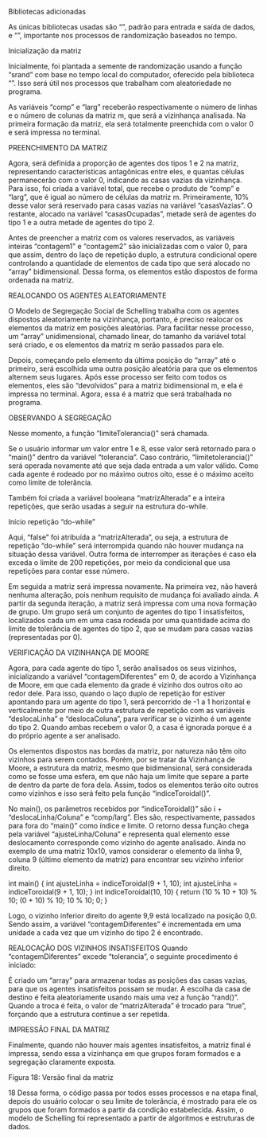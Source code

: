 Bibliotecas adicionadas

As únicas bibliotecas usadas são “<iostream>”, padrão para entrada e saída de
dados, e “<ctime>”, importante nos processos de randomização baseados no tempo.

Inicialização da matriz

Inicialmente, foi plantada a semente de randomização usando a função “srand”
com base no tempo local do computador, oferecido pela biblioteca “<ctime>”. Isso será
útil nos processos que trabalham com aleatoriedade no programa.

As variáveis “comp” e “larg” receberão respectivamente o número de linhas e o
número de colunas da matriz m, que será a vizinhança analisada. Na primeira
formação da matriz, ela será totalmente preenchida com o valor 0 e será impressa no
terminal.

PREENCHIMENTO DA MATRIZ

Agora, será definida a proporção de agentes dos tipos 1 e 2 na matriz,
representando características antagônicas entre eles, e quantas células
permanecerão com o valor 0, indicando as casas vazias da vizinhança. Para isso, foi
criada a variável total, que recebe o produto de “comp” e “larg”, que é igual ao número
de células da matriz m. Primeiramente, 10% desse valor será reservado para casas
vazias na variável “casasVazias”. O restante, alocado na variável “casasOcupadas”,
metade será de agentes do tipo 1 e a outra metade de agentes do tipo 2.


Antes de preencher a matriz com os valores reservados, as variáveis inteiras
“contagem1” e “contagem2” são inicializadas com o valor 0, para que assim, dentro 
do laço de repetição duplo, a estrutura condicional opere controlando a quantidade de
elementos de cada tipo que será alocado no “array” bidimensional. Dessa forma, os
elementos estão dispostos de forma ordenada na matriz.

REALOCANDO OS AGENTES ALEATORIAMENTE

O Modelo de Segregação Social de Schelling trabalha com os agentes
dispostos aleatoriamente na vizinhança, portanto, é preciso realocar os elementos da
matriz em posições aleatórias. Para facilitar nesse processo, um “array”
unidimensional, chamado linear, do tamanho da variável total será criado, e os
elementos da matriz m serão passados para ele.

Depois, começando pelo elemento da última posição do “array” até o primeiro,
será escolhida uma outra posição aleatória para que os elementos alternem seus
lugares. Após esse processo ser feito com todos os elementos, eles são “devolvidos”
para a matriz bidimensional m, e ela é impressa no terminal. Agora, essa é a matriz
que será trabalhada no programa.

OBSERVANDO A SEGREGAÇÃO

Nesse momento, a função “limiteTolerancia()” será chamada.

Se o usuário informar um valor entre 1 e 8, esse valor será retornado para o
“main()” dentro da variável “tolerancia”. Caso contrário, “limitetolerancia()” será
operada novamente até que seja dada entrada a um valor válido. Como cada agente
é rodeado por no máximo outros oito, esse é o máximo aceito como limite de
tolerância.

Também foi criada a variável booleana “matrizAlterada” e a inteira repetições,
que serão usadas a seguir na estrutura do-while.

Início repetição “do-while”

Aqui, “false” foi atribuída a “matrizAlterada”, ou seja, a estrutura de repetição
“do-while” será interrompida quando não houver mudança na situação dessa variável.
Outra forma de interromper as iterações é caso ela exceda o limite de 200 repetições,
por meio da condicional que usa repetições para contar esse número.

Em seguida a matriz será impressa novamente. Na primeira vez, não haverá
nenhuma alteração, pois nenhum requisito de mudança foi avaliado ainda. A partir da
segunda iteração, a matriz será impressa com uma nova formação de grupo. Um
grupo será um conjunto de agentes do tipo 1 insatisfeitos, localizados cada um em
uma casa rodeada por uma quantidade acima do limite de tolerância de agentes do
tipo 2, que se mudam para casas vazias (representadas por 0).

VERIFICAÇÃO DA VIZINHANÇA DE MOORE

Agora, para cada agente do tipo 1, serão analisados os seus vizinhos,
inicializando a variável “contagemDiferentes” em 0, de acordo a Vizinhança de Moore,
em que cada elemento da grade é vizinho dos outros oito ao redor dele. Para isso,
quando o laço duplo de repetição for estiver apontando para um agente do tipo 1, será
percorrido de -1 a 1 horizontal e verticalmente por meio de outra estrutura de repetição
com as variáveis “deslocaLinha” e “deslocaColuna”, para verificar se o vizinho é um
agente do tipo 2. Quando ambas recebem o valor 0, a casa é ignorada porque é a do
próprio agente a ser analisado.


Os elementos dispostos nas bordas da matriz, por natureza não têm oito
vizinhos para serem contados. Porém, por se tratar da Vizinhança de Moore, a
estrutura da matriz, mesmo que bidimensional, será considerada como se fosse uma
esfera, em que não haja um limite que separe a parte de dentro da parte de fora dela.
Assim, todos os elementos terão oito outros como vizinhos e isso será feito pela
função “indiceToroidal()”.


No main(), os parâmetros recebidos por “indiceToroidal()” são i +
“deslocaLinha/Coluna” e “comp/larg”. Eles são, respectivamente, passados para fora
do “main()” como índice e limite. O retorno dessa função chega pela variável
“ajusteLinha/Coluna” e representa qual elemento esse deslocamento corresponde
como vizinho do agente analisado. Ainda no exemplo de uma matriz 10x10, vamos
considerar o elemento da linha 9, coluna 9 (último elemento da matriz) para encontrar
seu vizinho inferior direito.

int main() {
int ajusteLinha = indiceToroidal(9 + 1, 10);
int ajusteLinha = indiceToroidal(9 + 1, 10);
}
int indiceToroidal(10, 10) {
return (10 % 10 + 10) % 10;
(0 + 10) % 10;
10 % 10;
0;
}

Logo, o vizinho inferior direito do agente 9,9 está localizado na posição 0,0.
Sendo assim, a variável “contagemDiferentes” é incrementada em uma unidade a
cada vez que um vizinho do tipo 2 é encontrado.

REALOCAÇÃO DOS VIZINHOS INSATISFEITOS
Quando “contagemDiferentes” excede “tolerancia”, o seguinte procedimento é
iniciado:


É criado um “array” para armazenar todas as posições das casas vazias, para
que os agentes insatisfeitos possam se mudar. A escolha da casa de destino é feita
aleatoriamente usando mais uma vez a função “rand()”. Quando a troca é feita, o valor
de “matrizAlterada” é trocado para “true”, forçando que a estrutura continue a ser
repetida.

IMPRESSÃO FINAL DA MATRIZ

Finalmente, quando não houver mais agentes insatisfeitos, a matriz final é
impressa, sendo essa a vizinhança em que grupos foram formados e a segregação
claramente exposta.

Figura 18: Versão final da matriz

18
Dessa forma, o código passa por todos esses processos e na etapa final, depois
do usuário colocar o seu limite de tolerância, é mostrado para ele os grupos que foram
formados a partir da condição estabelecida. Assim, o modelo de Schelling foi
representado a partir de algoritmos e estruturas de dados.
